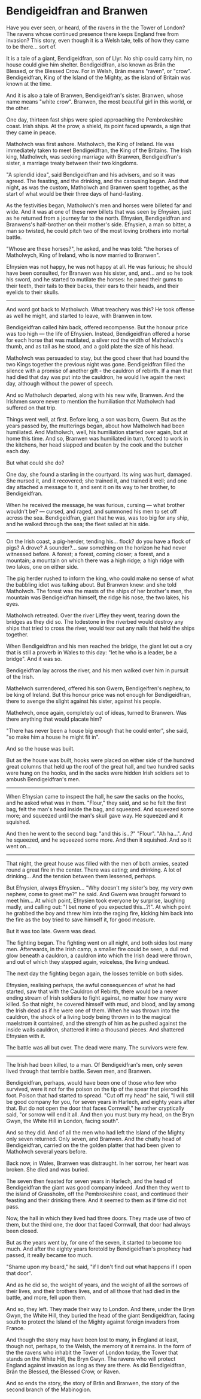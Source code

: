 # Bendigeidfran and Branwen

Have you ever seen, or heard, of the ravens in the the Tower of London? The ravens whose continued presence there keeps England free from invasion? This story, even though it is a Welsh tale, tells of how they came to be there... sort of.

It is a tale of a giant, Bendigeidfran, son of Llyr.  No ship could carry him, no house could give him shelter. Bendigeidfran, also known as Brân the Blessed, or the Blessed Crow. For in Welsh, Brân means "raven", or "crow". Bendigeidfran, King of the Island of the Mighty, as the island of Britain was known at the time.

And it is also a tale of Branwen, Bendigeidfran's sister. Branwen, whose name means "white crow". Branwen, the most beautiful girl in this world, or the other.

One day, thirteen fast ships were spied approaching the Pembrokeshire coast. Irish ships. At the prow, a shield, its point faced upwards, a sign that they came in peace.

Matholwch was first ashore. Matholwch, the King of Ireland. He was immediately taken to meet Bendigeidfran, the King of the Britains. The Irish king, Matholwch, was seeking marriage with Branwen, Bendigeidfran's sister, a marriage treaty between their two kingdoms.

"A splendid idea", said Bendigeidfran and his advisers, and so it was agreed. The feasting, and the drinking, and the carousing began. And that night, as was the custom, Matholwch and Branwen spent together, as the start of what would be their three days of hand-fasting.

As the festivities began, Matholwch's men and horses were billeted far and wide. And it was at one of these new billets that was seen by Efnysien, just as he returned from a journey far to the north. Efnysien, Bendigeidfran and Branwens's half-brother on their mother's side. Efnysien, a man so bitter, a man so twisted, he could pitch two of the most loving brothers into mortal battle.

"Whose are these horses?", he asked, and he was told: "the horses of Matholwych, King of Ireland, who is now married to Branwen".

Efnysien was not happy, he was not happy at all. He was furious; he should have been consulted, for Branwen was his sister, and, and... and so he took his sword, and he started to mutilate the horses: he pared their gums to their teeth, their tails to their backs, their ears to their heads, and their eyelids to their skulls.

---

And word got back to Matholwch. What treachery was this? He took offense as well he might, and started to leave, with Branwen in tow.

Bendigeidfran called him back, offered recompense. But the honour price was too high — the life of Efnysien. Instead, Bendigeidfran offered a horse for each horse that was mutilated, a silver rod the width of Matholwch's thumb, and as tall as he stood, and a gold plate the size of his head.

Matholwch was persuaded to stay, but the good cheer that had bound the two Kings together the previous night was gone. Bendigeidfran filled the silence with a promise of another gift - the cauldron of rebirth. If a man that had died that day was put into the cauldron, he would live again the next day, although without the power of speech.

And so Matholwch departed, along with his new wife, Branwen. And the Irishmen swore never to mention the humiliation that Matholwch had suffered on that trip.

Things went well, at first. Before long, a son was born, Gwern. But as the years passed by, the mutterings began, about how Matholwch had been humiliated. And Matholwch, well, his humiliation started over again, but at home this time. And so, Branwen was humiliated in turn, forced to work in the kitchens, her head slapped and beaten by the cook and the butcher each day.

But what could she do?

One day, she found a starling in the courtyard. Its wing was hurt, damaged. She nursed it, and it recovered; she trained it, and trained it well; and one day attached a message to it, and sent it on its way to her brother, to Bendigeidfran.

When he received the message, he was furious, cursing — what brother wouldn't be? — cursed, and raged, and summoned his men to set off across the sea. Bendigeidfran, giant that he was, was too big for any ship, and he walked through the sea; the fleet sailed at his side.

---

On the Irish coast, a pig-herder, tending his... flock? do you have a flock of pigs? A drove? A sounder?... saw something on the horizon he had never witnessed before. A forest; a forest, coming closer;  a forest, and a mountain; a mountain on which there was a high ridge; a high ridge with two lakes, one on either side.

The pig herder rushed to inform the king, who could make no sense of what the babbling idiot was talking about. But Branwen knew: and she told Matholwch. The forest was the masts of the ships of her brother's men, the mountain was Bendigeidfran himself, the ridge his nose, the two lakes, his eyes.

Matholwch retreated. Over the river Liffey they went, tearing down the bridges as they did so. The lodestone in the riverbed would destroy any ships that tried to cross the river, would tear out any nails that held the ships together.

When Bendigeidfran and his men reached the bridge, the giant let out a cry that is still a proverb in Wales to this day: "let he who is a leader, be a bridge". And it was so.

Bendigeidfran lay across the river, and his men walked over him in pursuit of the Irish.

Mathelwch surrendered, offered his son Gwern, Bendigeifren's nephew, to be king of Ireland. But this honour price was not enough for Bendigeidfran, there to avenge the slight against his sister, against his people.

Mathelwch, once again, completely out of ideas, turned to Branwen. Was there anything that would placate him?

"There has never been a house big enough that he could enter", she said, "so make him a house he might fit in".

And so the house was built.

But as the house was built, hooks were placed on either side of the hundred great columns that held up the roof of the great hall, and two hundred sacks were hung on the hooks, and in the sacks were hidden Irish soldiers set to ambush Bendigeidfran's men.

---

When Efnysian came to inspect the hall, he saw the sacks on the hooks, and he asked what was in them. "Flour," they said, and so he felt the first bag, felt the man's head inside the bag, and squeezed. And squeezed some more; and squeezed until the man's skull gave way. He squeezed and it squished.

And then he went to the second bag: "and this is...?" "Flour". "Ah ha...". And he squeezed, and he squeezed some more. And then it squished. And so it went on...

---

That night, the great house was filled with the men of both armies, seated round a great fire in the center. There was eating; and drinking. A lot of drinking...  And the tension between them lessened, perhaps.

But Efnysien, always Efnysien... "Why doesn't my sister's boy, my very own nephew, come to greet me?" he said. And Gwern was brought forward to meet him... At which point, Efnysien took everyone by surprise,  laughing madly, and calling out: "I bet none of you expected this...?!". At which point he grabbed the boy and threw him into the raging fire, kicking him back into the fire as the boy tried to save himself it, for good measure.

But it was too late. Gwern was dead.

The fighting began. The fighting went on all night, and both sides lost many men. Afterwards, in the Irish camp, a smaller fire could be seen, a dull red glow beneath a cauldron, a cauldron into which the Irish dead were thrown, and out of which they stepped again, voiceless, the living undead.

The next day the fighting began again, the losses terrible on both sides.

Efnysien, realising perhaps, the awful consequences of what he had started, saw that with the Cauldron of Rebirth, there would be a never ending stream of Irish soldiers to fight against, no matter how many were killed. So that night, he covered himself with mud, and blood, and lay among the Irish dead as if he were one of them. When he was thrown into the cauldron, the shock of a living body being thrown in to the magical maelstrom it contained, and the strength of him as he pushed against the inside walls cauldron, shattered it into a thousand pieces. And shattered Efnysien with it.

The battle was all but over. The dead were many. The survivors were few.

---

The Irish had been killed, to a man. Of Bendigeidfran's men, only seven lived through that terrible battle. Seven men, and Branwen.

Bendigeidfran, perhaps, would have been one of those who few who survived, were it not for the poison on the tip of the spear that pierced his foot. Poison that had started to spread. "Cut off my head" he said, "I will still be good company for you, for seven years in Harlech, and eighty years after that. But do not open the door that faces Cornwall," he rather cryptically said, "or sorrow will end it all. And then you must bury my head, on the Bryn Gwyn, the White Hill in London, facing south".

And so they did. And of all the men who had left the Island of the Mighty only seven returned. Only seven, and Branwen. And the chatty head of Bendigeidfran, carried on the the golden platter that had been given to Matholwch several years before.

Back now, in Wales, Branwen was distraught. In her sorrow, her heart was broken. She died and was buried.

The seven then feasted for seven years in Harlech, and the head of Bendigeidfran the giant was good company indeed. And then they went to the island of Grassholm, off the Pembrokeshire coast, and continued their feasting and their drinking there. And it seemed to them as if time did not pass.

Now, the hall in which they lived had three doors. They made use of two of them, but the third one, the door that faced Cornwall, that door had always been closed.

But as the years went by, for one of the seven, it started to become too much. And after the eighty years foretold by Bendigeidfran's prophecy had passed, it really became too much.

"Shame upon my beard," he said, "if I don't find out what happens if I open that door".

And as he did so, the weight of years, and the weight of all the sorrows of their lives, and their brothers lives, and of all those that had died in the battle, and more, fell upon them.

And so, they left. They made their way to London. And there, under the Bryn Gwyn, the White Hill, they buried the head of the giant Bendigeidfran, facing south to protect the Island of the Mighty against foreign invaders from France.

And though the story may have been lost to many, in England at least, though not, perhaps, to the Welsh, the memory of it remains. In the form of the the ravens who inhabit the Tower of London today, the Tower that stands on the White Hill, the Bryn Gwyn. The ravens who will protect England against invasion as long as they are there. As did Bendigeidfran, Brân the Blessed, the Blessed Crow, or Raven.

And so ends the story, the story of Brân and Branwen, the story of the second branch of the Mabinogion.
